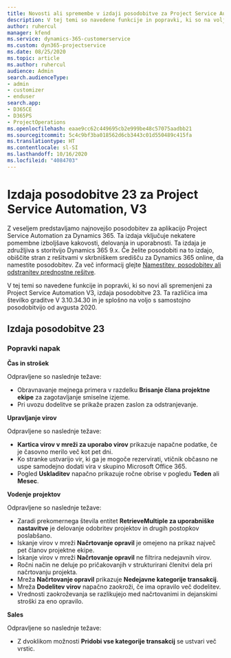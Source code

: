 ```yaml
---
title: Novosti ali spremembe v izdaji posodobitve za Project Service Automation 23, V3
description: V tej temi so navedene funkcije in popravki, ki so na voljo za Project Service Automation V3, izdaja posodobitve 23.
author: ruhercul
manager: kfend
ms.service: dynamics-365-customerservice
ms.custom: dyn365-projectservice
ms.date: 08/25/2020
ms.topic: article
ms.author: ruhercul
audience: Admin
search.audienceType:
- admin
- customizer
- enduser
search.app:
- D365CE
- D365PS
- ProjectOperations
ms.openlocfilehash: eaae9cc62c449695cb2e999be48c57075aadbb21
ms.sourcegitcommit: 5c4c9bf3ba018562d6cb3443c01d550489c415fa
ms.translationtype: HT
ms.contentlocale: sl-SI
ms.lasthandoff: 10/16/2020
ms.locfileid: "4084703"
---
```

# <a name="project-service-automation-update-release-23-v3"></a>Izdaja posodobitve 23 za Project Service Automation, V3

Z veseljem predstavljamo najnovejšo posodobitev za aplikacijo Project Service Automation za Dynamics 365. Ta izdaja vključuje nekatere pomembne izboljšave kakovosti, delovanja in uporabnosti. Ta izdaja je združljiva s storitvijo Dynamics 365 9.x. Če želite posodobiti na to izdajo, obiščite stran z rešitvami v skrbniškem središču za Dynamics 365 online, da namestite posodobitev. Za več informacij glejte [Namestitev, posodobitev ali odstranitev prednostne rešitve](https://docs.microsoft.com/power-platform/admin/install-remove-preferred-solution).

V tej temi so navedene funkcije in popravki, ki so novi ali spremenjeni za Project Service Automation V3, izdaja posodobitve 23. Ta različica ima številko graditve V 3.10.34.30 in je splošno na voljo s samostojno posodobitvijo od avgusta 2020.

## <a name="update-release-23"></a>Izdaja posodobitve 23

### <a name="bug-fixes"></a>Popravki napak

**Čas in strošek**

Odpravljene so naslednje težave:
- Obravnavanje mejnega primera v razdelku **Brisanje člana projektne ekipe** za zagotavljanje smiselne izjeme.
- Pri uvozu dodelitve se prikaže prazen zaslon za odstranjevanje.

**Upravljanje virov**

Odpravljene so naslednje težave:

- **Kartica virov v mreži za uporabo virov** prikazuje napačne podatke, če je časovno merilo več kot pet dni.
- Ko stranke ustvarijo vir, ki ga je mogoče rezervirati, vtičnik občasno ne uspe samodejno dodati vira v skupino Microsoft Office 365.
- Pogled **Uskladitev** napačno prikazuje ročne obrise v pogledu **Teden** ali **Mesec**.

**Vodenje projektov**

Odpravljene so naslednje težave:

- Zaradi prekomernega števila entitet **RetrieveMultiple za uporabniške nastavitve** je delovanje odobritev projektov in drugih postopkov poslabšano.
- Iskanje virov v mreži **Načrtovanje opravil** je omejeno na prikaz največ pet članov projektne ekipe. 
- Iskanje virov v mreži **Načrtovanje opravil** ne filtrira nedejavnih virov.
- Ročni način ne deluje po pričakovanjih v strukturirani členitvi dela pri načrtovanju projekta.
- Mreža **Načrtovanje opravil** prikazuje **Nedejavne kategorije transakcij**.
- Mreža **Dodelitev virov** napačno zaokroži, če ima opravilo več dodelitev.
- Vrednosti zaokroževanja se razlikujejo med načrtovanimi in dejanskimi stroški za eno opravilo.

**Sales**

Odpravljene so naslednje težave:

- Z dvoklikom možnosti **Pridobi vse kategorije transakcij** se ustvari več vrstic.
